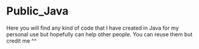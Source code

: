 # Public_Java
Here you will find any kind of code that I have created in Java for my personal use but hopefully can help other people. You can reuse them but credit me ^^
